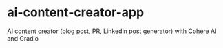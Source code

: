 # ai-content-creator-app
AI content creator (blog post, PR, Linkedin post generator) with Cohere AI and Gradio 
